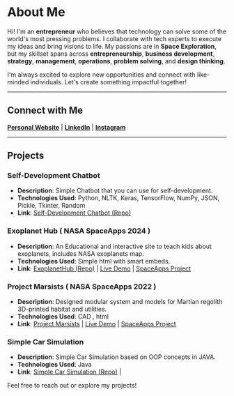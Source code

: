 # About Me

Hi! I'm an **entrepreneur** who believes that technology can solve some of the world's most pressing problems. I collaborate with tech experts to execute my ideas and bring visions to life. My passions are in **Space Exploration**, but my skillset spans across **entrepreneurship**, **business development**, **strategy**, **management**, **operations**, **problem solving**, and **design thinking**.

I'm always excited to explore new opportunities and connect with like-minded individuals. Let's create something impactful together!

---

## Connect with Me

**[Personal Website](https://xindranil.com)** | **[LinkedIn](https://linkedin.com/in/xindranil)** | **[Instagram](https://instagram.com/xindranil)**

---

## Projects

### Self-Development Chatbot
- **Description**: Simple Chatbot that you can use for self-development.
- **Technologies Used**: Python, NLTK, Keras, TensorFlow, NumPy, JSON, Pickle, Tkinter, Random
- **Link**: [Self-Development Chatbot (Repo)](https://github.com/Xindranil/Projects/tree/main/Self-Development%20Chatbot) 

### Exoplanet Hub ( NASA SpaceApps 2024 )
- **Description**: An Educational and interactive site to teach kids about exoplanets, includes NASA exoplanets map.
- **Technologies Used**: Simple html with smart embeds.
- **Link**: [ExoplanetHub (Repo)](https://github.com/Xindranil/Projects/tree/main/ExoplanetHub) | [Live Demo](https://xindranil.github.io/ExoplanetHub) | [SpaceApps Project](https://2022.spaceappschallenge.org/challenges/2022-challenges/mars-habitat/teams/marsists/project)

### Project Marsists ( NASA SpaceApps 2022 )
- **Description**: Designed modular system and models for Martian regolith 3D-printed habitat and utilities.
- **Technologies Used**: CAD , html
- **Link**: [Project Marsists](https://sites.google.com/view/marsists) | [Live Demo](https://sites.google.com/view/marsists) | [SpaceApps Project](https://www.spaceappschallenge.org/nasa-space-apps-2024/find-a-team/exoknow/?tab=project)

### Simple Car Simulation
- **Description**: Simple Car Simulation based on OOP concepts in JAVA.
- **Technologies Used**: Java
- **Link**: [Simple Car Simulation (Repo)](https://github.com/Xindranil/Projects/tree/main/Running_a_car) |


Feel free to reach out or explore my projects!
